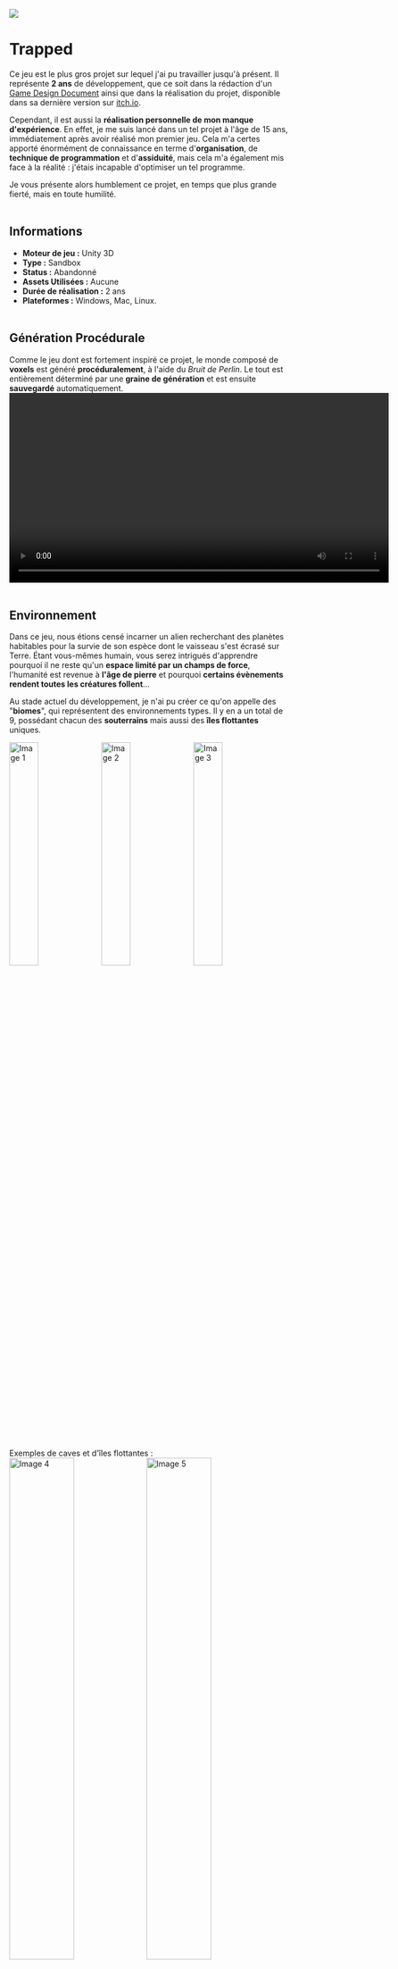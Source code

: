 [![](./Images/Trapped_Logo.png)](https://mcdown.itch.io/trapped)
# Trapped

  Ce jeu est le plus gros projet sur lequel j'ai pu travailler jusqu'à présent. Il représente **2 ans** de développement, que ce soit dans la rédaction d'un [Game Design Document](https://docs.google.com/document/d/1_1KQkmH81AEaGpWc58F0cResZkfwV0hweFI6ZmrWNoI/edit?usp=sharing) ainsi que dans la réalisation du projet, disponible dans sa dernière version sur [itch.io](https://mcdown.itch.io/trapped).

  Cependant, il est aussi la **réalisation personnelle de mon manque d'expérience**. En effet, je me suis lancé dans un tel projet à l'âge de 15 ans, immédiatement après avoir réalisé mon premier jeu. Cela m'a certes apporté énormément de connaissance en terme d'**organisation**, de **technique de programmation** et d'**assiduité**, mais cela m'a également mis face à la réalité : j'étais incapable d'optimiser un tel programme.

  Je vous présente alors humblement ce projet, en temps que plus grande fierté, mais en toute humilité.
<br><br>

## Informations
- **Moteur de jeu :** Unity 3D
- **Type :** Sandbox
- **Status :** Abandonné
- **Assets Utilisées :** Aucune
- **Durée de réalisation :** 2 ans
- **Plateformes :** Windows, Mac, Linux.
<br><br>

## Génération Procédurale
  Comme le jeu dont est fortement inspiré ce projet, le monde composé de **voxels** est généré **procéduralement**, à l'aide du *Bruit de Perlin*. Le tout est entièrement déterminé par une **graine de génération** et est ensuite **sauvegardé** automatiquement.
<video width="680" controls>
  <source src="./Videos/GenerationProcedurale.mp4" type="video/mp4">
  Votre navigateur ne supporte pas la lecture de vidéos HTML5.
</video>
<br><br>

## Environnement
  Dans ce jeu, nous étions censé incarner un alien recherchant des planètes habitables pour la survie de son espèce dont le vaisseau s'est écrasé sur Terre. Étant vous-mêmes humain, vous serez intrigués d'apprendre pourquoi il ne reste qu'un **espace limité par un champs de force**, l'humanité est revenue à **l'âge de pierre** et pourquoi **certains évènements rendent toutes les créatures follent**...

  Au stade actuel du développement, je n'ai pu créer ce qu'on appelle des "**biomes**", qui représentent des environnements types. Il y en a un total de 9, possédant chacun des **souterrains** mais aussi des **îles flottantes** uniques.
<div style="justify-content: center;">
  <img src="./Images/VolcanoBiome.png" alt="Image 1" style="width: 32%;">
  <img src="./Images/DesertBiome.png" alt="Image 2" style="width: 32%;">
  <img src="./Images/InGameView.png" alt="Image 3" style="width: 32%;">
</div>
<br>
  Exemples de caves et d'îles flottantes :
<div style="justify-content: center;">
  <img src="./Images/FrozenCave.png" alt="Image 4" style="width: 48%;">
  <img src="./Images/FloatingIslands.png" alt="Image 5" style="width: 48%;">
</div>
<br>
  Il y a aussi un système d'**ambiance** qui ajoute un brouillard dans certaines zones :
<div style="justify-content: center;">
  <img src="./Images/FrozenForest.png" alt="Image 6" style="width: 48%;">
  <img src="./Images/IrradiatedBiome.png" alt="Image 7" style="width: 48%;">
</div>
<br>
  Et enfin, chaque biome ayant un terrain différent, il y a une gestion des transitions entre ceux-ci :
<div style="justify-content: center;">
  <img src="./Images/BiomeTransitions.png" alt="Image 8">
</div>
<br><br>

## Interactions
  Le joueur est capable d'interagir avec ces voxels (ou blocks) : il peut les **sélectionner**, **poser** et les **casser**. De plus, les blocks peuvent interagir entre eux de manière **indépendente**.

  C'est le cas par exemple de block de magma avec de la pierre :
<video width="680" controls>
  <source src="./Videos/HotStone.mp4" type="video/mp4">
  Votre navigateur ne supporte pas la lecture de vidéos HTML5.
</video>
<br>
  De certains liquides entre eux :
<video width="680" controls>
  <source src="./Videos/LiquidReaction.mp4" type="video/mp4">
  Votre navigateur ne supporte pas la lecture de vidéos HTML5.
</video>
<br>
  Ou simplement lorsqu'on pose un block sur de la terre :
<video width="680" controls>
  <source src="./Videos/GrassToDirt.mp4" type="video/mp4">
  Votre navigateur ne supporte pas la lecture de vidéos HTML5.
</video>
<br><br>

## Physique
  Le joueur peut se déplacer dans toutes les directions, en **marchant**, **courant**, **sautant** ou en **nageant** s'il se trouve dans un liquide. Ces actions consommeront de **l'endurance** et certaines ne lui seront plus accessibles s'il n'en a plus. De plus, certains blocks modifient ces déplacements : les feuilles ralentissent le joueur et la glace le fait glisser.
<video width="680" controls>
  <source src="./Videos/Trapped_Sliding.mp4" type="video/mp4">
  Votre navigateur ne supporte pas la lecture de vidéos HTML5.
</video>
<br><br>

  

